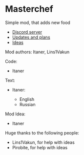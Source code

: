 # Masterchef
Simple mod, that adds new food

- [Discord server](https://discord.gg/Pp33uNg9)
- [Updates and plans](https://trello.com/b/o6ZhCuJx/masterchef-%D0%BE%D0%B1%D0%BD%D0%BE%D0%B2%D0%BB%D0%B5%D0%BD%D0%B8%D1%8F-%D0%B8-%D0%BF%D0%BB%D0%B0%D0%BD%D1%8B)
- [Ideas](https://trello.com/b/zqO16DDS/masterchef-%D0%B8%D0%B4%D0%B5%D0%B8)

Mod authors: Itaner, Lins1Vakun

Code:

- Itaner

Text:

- Itaner:

  - English
  - Russian

Mod Idea:

- Itaner

Huge thanks to the following people:

- Lins1Vakun, for help with ideas
- Pirobite, for help with ideas
